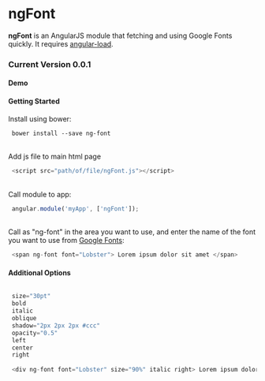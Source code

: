 # ngFont

<b>ngFont</b> is an AngularJS module that fetching and using Google Fonts quickly. It requires <a href="https://github.com/urish/angular-load">angular-load</a>.

<h3> Current Version 0.0.1</h3>

<h4> Demo</h4>


<h4> Getting Started</h4>

Install using bower:
<p><code> bower install --save ng-font</code></p>

<br>Add js file to main html page
```javascript
 <script src="path/of/file/ngFont.js"></script>
```

<br>Call module to app:
```javascript
 angular.module('myApp', ['ngFont']);
```

<br>Call as "ng-font" in the area you want to use, and  enter the name of the font you want to use from <a href="https://www.google.com/fonts">Google Fonts</a>:

```javascript
 <span ng-font font="Lobster"> Lorem ipsum dolor sit amet </span>
```

<h4> Additional Options</h4>

```javascript

 size="30pt" 
 bold
 italic
 oblique
 shadow="2px 2px 2px #ccc" 
 opacity="0.5" 
 left
 center
 right
 
 <div ng-font font="Lobster" size="90%" italic right> Lorem ipsum dolor sit amet </div>
```
